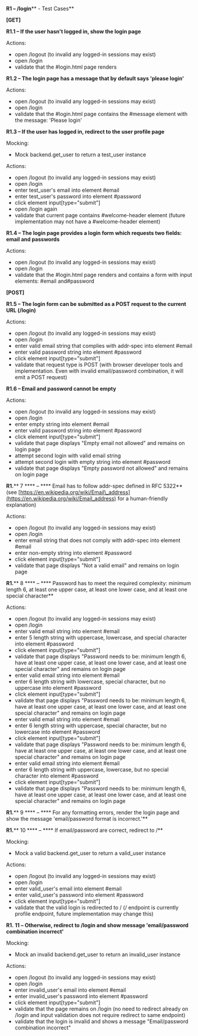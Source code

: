**R1 – /login**** - Test Cases**

**[GET]**

**R1.1 – If the user hasn&#39;t logged in, show the login page**

Actions:

- open /logout (to invalid any logged-in sessions may exist)
- open /login
- validate that the #login.html page renders

**R1.2 – The login page has a message that by default says &#39;please login&#39;**

Actions:

- open /logout (to invalid any logged-in sessions may exist)
- open /login
- validate that the #login.html page contains the #message element with the message: &#39;Please login&#39;

**R1.3 – If the user has logged in, redirect to the user profile page**

Mocking:

- Mock backend.get\_user to return a test\_user instance

Actions:

- open /logout (to invalid any logged-in sessions may exist)
- open /login
- enter test\_user&#39;s email into element #email
- enter test\_user&#39;s password into element #password
- click element input[type=&quot;submit&quot;]
- open /login again
- validate that current page contains #welcome-header element (future implementation may not have a #welcome-header element)

**R1.4 – The login page provides a login form which requests two fields: email and passwords**

Actions:

- open /logout (to invalid any logged-in sessions may exist)
- open /login
- validate that the #login.html page renders and contains a form with input elements: #email and#password

**[POST]**

**R1.5 – The login form can be submitted as a POST request to the current URL (/login)**

Actions:

- open /logout (to invalid any logged-in sessions may exist)
- open /login
- enter valid email string that complies with addr-spec into element #email
- enter valid password string into element #password
- click element input[type=&quot;submit&quot;]
- validate that request type is POST (with browser developer tools and implementation. Even with invalid email/password combination, it will emit a POST request)

**R1.6 – Email and password cannot be empty**

Actions:

- open /logout (to invalid any logged-in sessions may exist)
- open /login
- enter empty string into element #email
- enter valid password string into element #password
- click element input[type=&quot;submit&quot;]
- validate that page displays &quot;Empty email not allowed&quot; and remains on login page
- attempt second login with valid email string
- attempt second login with empty string into element #password
- validate that page displays &quot;Empty password not allowed&quot; and remains on login page

**R1.**** 7 **** – **** Email has to follow addr-spec defined in RFC 5322** (see [https://en.wikipedia.org/wiki/Email\_address](https://en.wikipedia.org/wiki/Email_address) for a human-friendly explanation)

Actions:

- open /logout (to invalid any logged-in sessions may exist)
- open /login
- enter email string that does not comply with addr-spec into element #email
- enter non-empty string into element #password
- click element input[type=&quot;submit&quot;]
- validate that page displays &quot;Not a valid email&quot; and remains on login page

**R1.**** 8 **** – **** Password has to meet the required complexity: minimum length 6, at least one upper case, at least one lower case, and at least one special character**

Actions:

- open /logout (to invalid any logged-in sessions may exist)
- open /login
- enter valid email string into element #email
- enter 5 length string with uppercase, lowercase, and special character into element #password
- click element input[type=&quot;submit&quot;]
- validate that page displays &quot;Password needs to be: minimum length 6, have at least one upper case, at least one lower case, and at least one special character&quot; and remains on login page
- enter valid email string into element #email
- enter 6 length string with lowercase, special character, but no uppercase into element #password
- click element input[type=&quot;submit&quot;]
- validate that page displays &quot;Password needs to be: minimum length 6, have at least one upper case, at least one lower case, and at least one special character&quot; and remains on login page
- enter valid email string into element #email
- enter 6 length string with uppercase, special character, but no lowercase into element #password
- click element input[type=&quot;submit&quot;]
- validate that page displays &quot;Password needs to be: minimum length 6, have at least one upper case, at least one lower case, and at least one special character&quot; and remains on login page
- enter valid email string into element #email
- enter 6 length string with uppercase, lowercase, but no special character into element #password
- click element input[type=&quot;submit&quot;]
- validate that page displays &quot;Password needs to be: minimum length 6, have at least one upper case, at least one lower case, and at least one special character&quot; and remains on login page

**R1.**** 9 **** – **** For any formatting errors, render the login page and show the message &#39;email/password format is incorrect.&#39;**

**R1.**** 10 **** – **** If email/password are correct, redirect to /**

Mocking:

- Mock a valid backend.get\_user to return a valid\_user instance

Actions:

- open /logout (to invalid any logged-in sessions may exist)
- open /login
- enter valid\_user&#39;s email into element #email
- enter valid\_user&#39;s password into element #password
- click element input[type=&quot;submit&quot;]
- validate that the valid login is redirected to / (/ endpoint is currently profile endpoint, future implementation may change this)

**R1.**  **11**  **– Otherwise, redirect to /login and show message &#39;email/password combination incorrect&#39;**

Mocking:

- Mock an invalid backend.get\_user to return an invalid\_user instance

Actions:

- open /logout (to invalid any logged-in sessions may exist)
- open /login
- enter invalid\_user&#39;s email into element #email
- enter invalid\_user&#39;s password into element #password
- click element input[type=&quot;submit&quot;]
- validate that the page remains on /login (no need to redirect already on /login and input validation does not require redirect to same endpoint)
- validate that the login is invalid and shows a message &quot;Email/password combination incorrect&quot;
